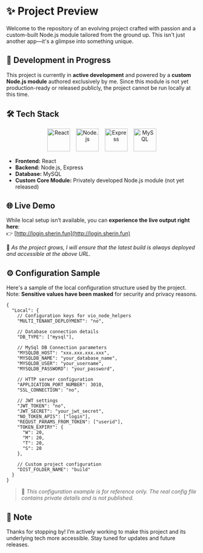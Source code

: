
# ✨ Project Preview

Welcome to the repository of an evolving project crafted with passion and a custom-built Node.js module tailored from the ground up. This isn't just another app—it's a glimpse into something unique.

## 🚧 Development in Progress

This project is currently in **active development** and powered by a **custom Node.js module** authored exclusively by me. Since this module is not yet production-ready or released publicly, the project cannot be run locally at this time.

## 🛠️ Tech Stack

<p align="center">
  <img src="https://upload.wikimedia.org/wikipedia/commons/a/a7/React-icon.svg" width="60" alt="React" title="React" />
  &nbsp;&nbsp;
  <img src="https://upload.wikimedia.org/wikipedia/commons/d/d9/Node.js_logo.svg" width="60" alt="Node.js" title="Node.js" />
  &nbsp;&nbsp;
  <img src="https://upload.wikimedia.org/wikipedia/commons/6/64/Expressjs.png" width="60" alt="Express" title="Express" />
  &nbsp;&nbsp;
  <img src="https://upload.wikimedia.org/wikipedia/en/d/dd/MySQL_logo.svg" width="60" alt="MySQL" title="MySQL" />
</p>

- **Frontend:** React  
- **Backend:** Node.js, Express  
- **Database:** MySQL  
- **Custom Core Module:** Privately developed Node.js module (not yet released)

## 🌐 Live Demo

While local setup isn’t available, you can **experience the live output right here**:  
👉 [http://login.sherin.fun](http://login.sherin.fun)

🔄 _As the project grows, I will ensure that the latest build is always deployed and accessible at the above URL._

## ⚙️ Configuration Sample

Here's a sample of the local configuration structure used by the project. Note: **Sensitive values have been masked** for security and privacy reasons.

```jsonc
{
  "Local": {
    // Configuration keys for vio_node_helpers
    "MULTI_TENANT_DEPLOYMENT": "no",

    // Database connection details
    "DB_TYPE": ["mysql"],

    // MySql DB Connection parameters
    "MYSQLDB_HOST": "xxx.xxx.xxx.xxx",
    "MYSQLDB_NAME": "your_database_name",
    "MYSQLDB_USER": "your_username",
    "MYSQLDB_PASSWORD": "your_password",

    // HTTP server configuration
    "APPLICATION_PORT_NUMBER": 3010,
    "SSL_CONNECTION": "no",

    // JWT settings
    "JWT_TOKEN": "no",
    "JWT_SECRET": "your_jwt_secret",
    "NO_TOKEN_APIS": ["login"],
    "REQUST_PARAMS_FROM_TOKEN": ["userid"],
    "TOKEN_EXPIRY": {
      "W": 20,
      "M": 20,
      "T": 20,
      "S": 20
    },

    // Custom project configuration
    "DIST_FOLDER_NAME": "build"
  }
}
```

> 🔐 _This configuration example is for reference only. The real config file contains private details and is not published._

## 📌 Note

Thanks for stopping by! I’m actively working to make this project and its underlying tech more accessible. Stay tuned for updates and future releases.
